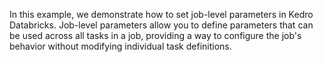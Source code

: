 In this example, we demonstrate how to set job-level parameters in Kedro Databricks. Job-level parameters allow you to define parameters that can be used across all tasks in a job, providing a way to configure the job's behavior without modifying individual task definitions.
